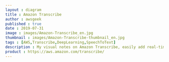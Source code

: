 ```yaml
---
layout : diagram
title : Amazon Transcribe
author : awsgeek
published : true
date : 2019-07-31
image : images/Amazon-Transcribe_en.jpg
thumbnail : images/Amazon-Transcribe-thumbnail_en.jpg
tags : [AWS,Transcribe,DeepLearning,SpeechToText]
description : My visual notes on Amazon Transcribe, easily add real-time automatic speech recognition and transcription to your applications.
product : https://aws.amazon.com/transcribe/
---
```

